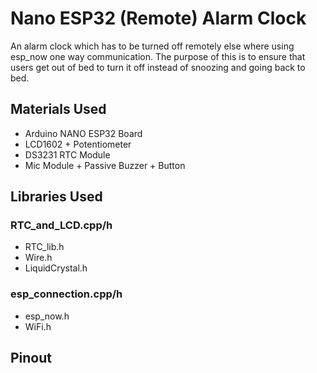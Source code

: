 # Nano ESP32 (Remote) Alarm Clock 
An alarm clock which has to be turned off remotely else where using esp_now one way communication. The purpose of this is to ensure that users get out of bed to turn it off instead of snoozing and going back to bed. 

## Materials Used
- Arduino NANO ESP32 Board
- LCD1602 + Potentiometer
- DS3231 RTC Module
- Mic Module + Passive Buzzer + Button

## Libraries Used
### RTC_and_LCD.cpp/h
  - RTC_lib.h
  - Wire.h
  - LiquidCrystal.h
### esp_connection.cpp/h
  - esp_now.h
  - WiFi.h

## Pinout 
